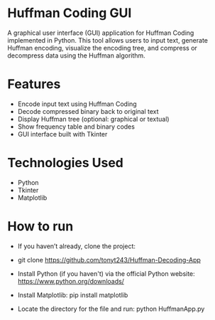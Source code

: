 # Huffman Coding GUI #
A graphical user interface (GUI) application for Huffman Coding implemented in Python. 
This tool allows users to input text, generate Huffman encoding, visualize the encoding tree, and compress or decompress data using the Huffman algorithm.

# Features #
- Encode input text using Huffman Coding
- Decode compressed binary back to original text
- Display Huffman tree (optional: graphical or textual)
- Show frequency table and binary codes
- GUI interface built with Tkinter

# Technologies Used #
- Python
- Tkinter
- Matplotlib

# How to run #
- If you haven’t already, clone the project: 
- git clone https://github.com/tonyt243/Huffman-Decoding-App

- Install Python (if you haven't) via the official Python website: https://www.python.org/downloads/
- Install Matplotlib: pip install matplotlib
- Locate the directory for the file and run: python HuffmanApp.py



